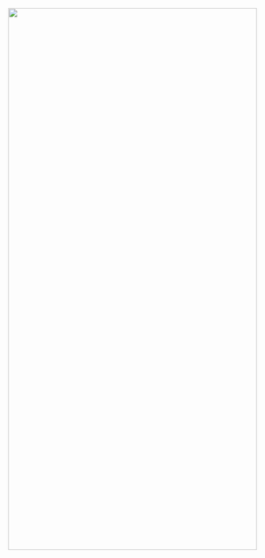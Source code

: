 <picture>
  <img src="./src/index.svg" width="100%" height="1100px" draggable="false" />
</picture>
